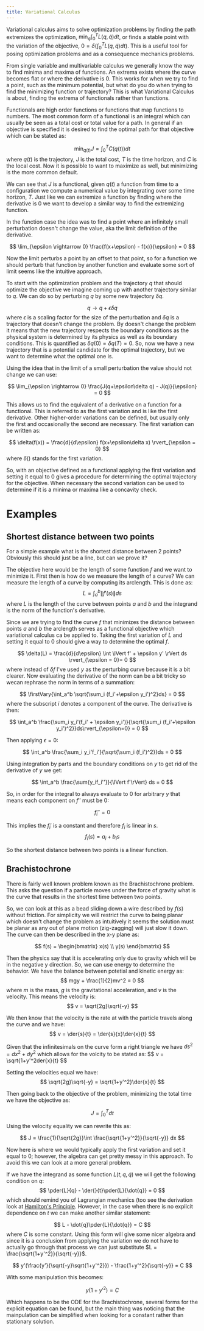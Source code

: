 ```yaml
---
title: Variational Calculus
---
```


$$
\newcommand{\der}[2]{\frac{d#1}{d#2}}
\newcommand{\pder}[2]{\frac{\partial#1}{\partial#2}}  
\newcommand{\firstVary}[1]{\der{}{\epsilon} #1 \rvert_{\epsilon=0}}
$$

Variational calculus aims to solve optimization problems by finding the path extremizes the optimization, $\min_q \int_0^T L(q,\dot q) dt$, or finds a stable point with the variation of the objective, $0 = \delta(\int_0^T L(q, \dot q) dt)$. This is a useful tool for posing optimization problems and as a consequence mechanics problems.

From single variable and multivariable calculus we generally know the way to find minima and maxima of functions. An extrema exists where the curve becomes flat or where the derivative is 0. This works for when we try to find a point, such as the minimum potential, but what do you do when trying to find the minimizing function or trajectory? This is what Variational Calculus is about, finding the extrema of functionals rather than functions. 

Functionals are high order functions or functions that map functions to numbers. The most common form of a functional is an integral which can usually be seen as a total cost or total value for a path. In general if an objective is specified it is desired to find the optimal path for that objective which can be stated as:

$$
\min_{q(t)} J = \int_0^T C(q(t)) dt
$$
where $q(t)$ is the trajectory, $J$ is the total cost, $T$ is the time horizon, and $C$ is the local cost. Now it is possible to want to maximize as well, but minimizing is the more common default. 

We can see that $J$ is a functional, given $q(t)$ a function from time to a configuration we compute a numerical value by integrating over some time horizon, $T$. Just like we can extremize a function by finding where the derivative is 0 we want to develop a similar way to find the extremizing function. 

In the function case the idea was to find a point where an infinitely small perturbation doesn't change the value, aka the limit definition of the derivative.

$$
\lim_{\epsilon \rightarrow 0} \frac{f(x+\epsilon) - f(x)}{\epsilon} = 0
$$

Now the limit perturbs a point by an offset to that point, so for a function we should perturb that function by another function and evaluate some sort of limit seems like the intuitive approach.
 
To start with the optimization problem and the trajectory $q$ that should optimize the objective we imagine coming up with another trajectory similar to $q$. We can do so by perturbing $q$ by some new trajectory $\delta q$.

$$
q \rightarrow q + \epsilon\delta q
$$ 
where $\epsilon$ is a scaling factor for the size of the perturbation and $\delta q$ is a trajectory that doesn't change the problem. By doesn't change the problem it means that the new trajectory respects the boundary conditions as the physical system is determined by its physics as well as its boundary conditions. This is quantified as $\delta q(0) = \delta q(T) = 0$. So, now we have a new trajectory that is a potential candidate for the optimal trajectory, but we want to determine what the optimal one is. 

Using the idea that in the limit of a small perturbation the value should not change we can use:

$$
\lim_{\epsilon \rightarrow 0} \frac{J(q+\epsilon\delta q) - J(q)}{\epsilon} = 0
$$ 

This allows us to find the equivalent of a derivative on a function for a functional. This is referred to as the first variation and is like the first derivative. Other higher-order variations can be defined, but usually only the first and occasionally the second are necessary. The first variation can be written as:

$$
\delta(f(x)) = \frac{d}{d\epsilon} f(x+\epsilon\delta x) \rvert_{\epsilon = 0} 
$$
where $\delta()$ stands for the first variation.

So, with an objective defined as a functional applying the first variation and setting it equal to 0 gives a procedure for determining the optimal trajectory for the objective. When necessary the second variation can be used to determine if it is a minima or maxima like a concavity check. 

# Examples

## Shortest distance between two points
For a simple example what is the shortest distance between 2 points? Obviously this should just be a line, but can we prove it?

The objective here would be the length of some function $f$ and we want to minimize it. First then is how do we measure the length of a curve? We can measure the length of a curve by computing its arclength. This is done as:
$$
L = \int_a^b \lVert f'(s) \rVert ds
$$
where $L$ is the length of the curve between points $a$ and $b$ and the integrand is the norm of the function's derivative. 

Since we are trying to find the curve $f$ that minimizes the distance between points $a$ and $b$ the arclength serves as a functional objective which variational calculus ca be applied to. Taking the first variation of $L$ and setting it equal to 0 should give a way to determine the optimal $f$.

$$
\delta(L) = \frac{d}{d\epsilon} \int \lVert f' + \epsilon y' \rVert ds \rvert_{\epsilon = 0}= 0
$$ 
where instead of $\delta f$ I've used $y$ as the perturbing curve because it is a bit clearer. Now evaluating the derivative of the norm can be a bit tricky so wecan rephrase the norm in terms of a summation:

$$
\firstVary{\int_a^b \sqrt{\sum_i (f_i'+\epsilon y_i')^2}ds} = 0
$$
where the subscript $i$ denotes a component of the curve. The derivative is then:

$$
\int_a^b \frac{\sum_i y_i'(f_i' + \epsilon y_i')}{\sqrt{\sum_i (f_i'+\epsilon y_i')^2}}ds\rvert_{\epsilon=0} = 0
$$

Then applying $\epsilon = 0$:

$$
\int_a^b \frac{\sum_i y_i'f_i'}{\sqrt{\sum_i (f_i')^2}}ds = 0
$$

Using integration by parts and the boundary conditions on $y$ to get rid of the derivative of $y$ we get:

$$
\int_a^b \frac{\sum{y_if_i''}}{\lVert f'\rVert} ds = 0
$$ 

So, in order for the integral to always evaluate to 0 for arbitrary $y$ that means each component on $f''$ must be 0:

$$
f_i''=0
$$

This implies the $f_i'$ is a constant and therefore $f_i$ is linear in $s$.
$$
f_i(s) = a_i + b_is
$$

So the shortest distance between two points is a linear function.

## Brachistochrone 

There is fairly well known problem known as the Brachistochrone problem. This asks the question if a particle moves under the force of gravity what is the curve that results in the shortest time between two points. 

So, we can look at this as a bead sliding down a wire described by $f(s)$ without friction. For simplicity we will restrict the curve to being planar which doesn't change the problem as intuitively it seems the solution must be planar as any out of plane motion (zig-zagging) will just slow it down. The curve can then be described in the x-y plane as:

$$
f(s) = \begin{bmatrix} x(s) \\ y(s) \end{bmatrix}
$$

Then the physics say that it is accelerating only due to gravity which will be in the negative y direction. So, we can use energy to determine the behavior. We have the balance between potetial and kinetic energy as:
$$
mgy + \frac{1}{2}mv^2 = 0
$$
where $m$ is the mass, $g$ is the gravitational acceleration, and $v$ is the velocity. This means the velocity is:
$$
v = \sqrt{2g}\sqrt{-y}
$$ 

We then know that the velocity is the rate at with the particle travels along the curve and we have:
$$
v = \der{s}{t} = \der{s}{x}\der{x}{t}
$$

Given that the infinitesimals on the curve form a right triangle we have $ds^2 = dx^2+dy^2$ which allows for the volcity to be stated as:
$$
v = \sqrt{1+y'^2der{x}{t}
$$

Setting the velocities equal we have:
$$
\sqrt{2g}\sqrt{-y} = \sqrt{1+y'^2}\der{x}{t}
$$

Then going back to the objective of the problem, minimizing the total time we have the objective as:

$$
J = \int_0^T dt
$$

Using the velocity equality we can rewrite this as:

$$
J = \frac{1}{\sqrt{2g}}\int \frac{\sqrt{1+y'^2}}{\sqrt{-y}} dx
$$

Now here is where we would typically apply the first variation and set it equal to 0; however, the algebra can get pretty messy in this approach. To avoid this we can look at a more general problem.

If we have the integrand as some function $L(t,q,\dot{q})$ we will get the following condition on $q$:
$$
\pder{L}{q} - \der{}{t}\pder{L}{\dot{q}} = 0
$$
which should remind you of Lagrangian mechanics (too see the derivation look at [Hamilton's Principle](../../mechanics/hamilton-principle.html). However, in the case when there is no explicit dependence on $t$ we can make another similar statement:

$$
L - \dot{q}\pder{L}{\dot{q}} = C
$$
where $C$ is some constant. Using this form will give some nicer algebra and since it is a conclusion from applying the variation we do not have to actually go through that process we can just substitute $L = \frac{\sqrt{1+y'^2}}{\sqrt{-y}}$.

$$
y'(\frac{y'}{\sqrt{-y}\sqrt{1+y'^2}}) - \frac{1+y'^2}{\sqrt{-y}} = C
$$

With some manipulation this becomes:

$$
y(1+y'^2) = C
$$ 

Which happens to be the ODE for the Brachistochrone, several forms for the explicit equation can be found, but the main thing was noticing that the mainpulation can be simplified when looking for a constant rather than stationary solution. 